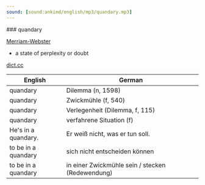 ```yaml
---
sound: [sound:ankimd/english/mp3/quandary.mp3]
---
```


\### quandary

[Merriam-Webster](https://www.merriam-webster.com/dictionary/quandary)

- a state of perplexity or doubt

[dict.cc](https://www.dict.cc/quandary)

| English        | German       |
| -------------- | ------------ |
| quandary | Dilemma (n, 1598) |
| quandary | Zwickmühle (f, 540) |
| quandary | Verlegenheit (Dilemma, f, 115) |
| quandary | verfahrene Situation (f) |
| He's in a quandary. | Er weiß nicht, was er tun soll. |
| to be in a quandary | sich nicht entscheiden können |
| to be in a quandary | in einer Zwickmühle sein / stecken (Redewendung) |
